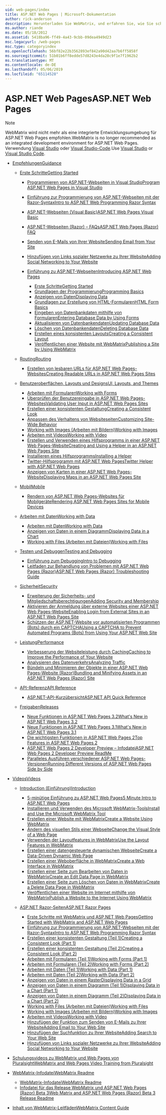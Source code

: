 ```yaml
---
uid: web-pages/index
title: ASP.NET Web Pages | Microsoft-Dokumentation
author: rick-anderson
description: Herunterladen Sie WebMatrix, und erfahren Sie, wie Sie schnell zu Webseiten in eine einfache Möglichkeit zum Kombinieren von Servercode mit HTML erstellen.
ms.author: riande
ms.date: 05/18/2012
ms.assetid: 5418ba96-ff49-4a43-9cbb-09dea4949d23
msc.legacyurl: /web-pages
msc.type: categoryindex
ms.openlocfilehash: 56bf82e22b3562893ef842a90d42aa7b6ff5858f
ms.sourcegitcommit: 51b01b6ff8edde57d8243e4da28c9f1e7f1962b2
ms.translationtype: MT
ms.contentlocale: de-DE
ms.lasthandoff: 05/06/2019
ms.locfileid: "65114528"
---
```

# <a name="aspnet-web-pages"></a><span data-ttu-id="42e15-103">ASP.NET Web Pages</span><span class="sxs-lookup"><span data-stu-id="42e15-103">ASP.NET Web Pages</span></span>

> [!NOTE] 
> <span data-ttu-id="42e15-104">WebMatrix wird nicht mehr als eine integrierte Entwicklungsumgebung für ASP.NET Web Pages empfohlen.</span><span class="sxs-lookup"><span data-stu-id="42e15-104">WebMatrix is no longer recommended as an integrated development environment for ASP.NET Web Pages.</span></span> <span data-ttu-id="42e15-105">Verwendung [Visual Studio](xref:aspnet/web-pages/overview/getting-started/program-asp-net-web-pages-in-visual-studio) oder [Visual Studio-Code](https://code.visualstudio.com/).</span><span class="sxs-lookup"><span data-stu-id="42e15-105">Use [Visual Studio](xref:aspnet/web-pages/overview/getting-started/program-asp-net-web-pages-in-visual-studio) or [Visual Studio Code](https://code.visualstudio.com/).</span></span>

- [<span data-ttu-id="42e15-106">Empfehlungen</span><span class="sxs-lookup"><span data-stu-id="42e15-106">Guidance</span></span>](overview/index.md)

    - [<span data-ttu-id="42e15-107">Erste Schritte</span><span class="sxs-lookup"><span data-stu-id="42e15-107">Getting Started</span></span>](overview/getting-started/index.md)

        - [<span data-ttu-id="42e15-108">Programmieren von ASP.NET-Webseiten in Visual Studio</span><span class="sxs-lookup"><span data-stu-id="42e15-108">Program ASP.NET Web Pages in Visual Studio</span></span>](overview/getting-started/program-asp-net-web-pages-in-visual-studio.md)
        - [<span data-ttu-id="42e15-109">Einführung zur Programmierung von ASP.NET-Webseiten mit der Razor-Syntax</span><span class="sxs-lookup"><span data-stu-id="42e15-109">Intro to ASP.NET Web Programming Razor Syntax</span></span>](overview/getting-started/introducing-razor-syntax-c.md)
        - [<span data-ttu-id="42e15-110">ASP.NET-Webseiten (Visual Basic)</span><span class="sxs-lookup"><span data-stu-id="42e15-110">ASP.NET Web Pages Visual Basic</span></span>](overview/getting-started/introducing-razor-syntax-vb.md)
        - [<span data-ttu-id="42e15-111">ASP.NET-Webseiten (Razor) – FAQs</span><span class="sxs-lookup"><span data-stu-id="42e15-111">ASP.NET Web Pages (Razor) FAQ</span></span>](overview/getting-started/aspnet-web-pages-razor-faq.md)
        - [<span data-ttu-id="42e15-112">Senden von E-Mails von Ihrer Website</span><span class="sxs-lookup"><span data-stu-id="42e15-112">Sending Email from Your Site</span></span>](overview/getting-started/11-adding-email-to-your-web-site.md)
        - [<span data-ttu-id="42e15-113">Hinzufügen von Links sozialer Netzwerke zu Ihrer Website</span><span class="sxs-lookup"><span data-stu-id="42e15-113">Adding Social Networking to Your Website</span></span>](overview/getting-started/13-adding-social-networking-to-your-web-site.md)
        - [<span data-ttu-id="42e15-114">Einführung zu ASP.NET-Webseiten</span><span class="sxs-lookup"><span data-stu-id="42e15-114">Introducing ASP.NET Web Pages</span></span>](overview/getting-started/introducing-aspnet-web-pages-2/index.md)

            - [<span data-ttu-id="42e15-115">Erste Schritte</span><span class="sxs-lookup"><span data-stu-id="42e15-115">Getting Started</span></span>](overview/getting-started/introducing-aspnet-web-pages-2/getting-started.md)
            - [<span data-ttu-id="42e15-116">Grundlagen der Programmierung</span><span class="sxs-lookup"><span data-stu-id="42e15-116">Programming Basics</span></span>](overview/getting-started/introducing-aspnet-web-pages-2/intro-to-web-pages-programming.md)
            - [<span data-ttu-id="42e15-117">Anzeigen von Daten</span><span class="sxs-lookup"><span data-stu-id="42e15-117">Displaying Data</span></span>](overview/getting-started/introducing-aspnet-web-pages-2/displaying-data.md)
            - [<span data-ttu-id="42e15-118">Grundlagen zur Erstellung von HTML-Formularen</span><span class="sxs-lookup"><span data-stu-id="42e15-118">HTML Form Basics</span></span>](overview/getting-started/introducing-aspnet-web-pages-2/form-basics.md)
            - [<span data-ttu-id="42e15-119">Eingeben von Datenbankdaten mithilfe von Formularen</span><span class="sxs-lookup"><span data-stu-id="42e15-119">Entering Database Data by Using Forms</span></span>](overview/getting-started/introducing-aspnet-web-pages-2/entering-data.md)
            - [<span data-ttu-id="42e15-120">Aktualisieren von Datenbankendaten</span><span class="sxs-lookup"><span data-stu-id="42e15-120">Updating Database Data</span></span>](overview/getting-started/introducing-aspnet-web-pages-2/updating-data.md)
            - [<span data-ttu-id="42e15-121">Löschen von Datenbankendaten</span><span class="sxs-lookup"><span data-stu-id="42e15-121">Deleting Database Data</span></span>](overview/getting-started/introducing-aspnet-web-pages-2/deleting-data.md)
            - [<span data-ttu-id="42e15-122">Erstellen eines konsistenten Layouts</span><span class="sxs-lookup"><span data-stu-id="42e15-122">Creating a Consistent Layout</span></span>](overview/getting-started/introducing-aspnet-web-pages-2/layouts.md)
            - [<span data-ttu-id="42e15-123">Veröffentlichen einer Website mit WebMatrix</span><span class="sxs-lookup"><span data-stu-id="42e15-123">Publishing a Site by Using WebMatrix</span></span>](overview/getting-started/introducing-aspnet-web-pages-2/publishing.md)
    - [<span data-ttu-id="42e15-124">Routing</span><span class="sxs-lookup"><span data-stu-id="42e15-124">Routing</span></span>](overview/routing/index.md)

        - [<span data-ttu-id="42e15-125">Erstellen von lesbaren URLs für ASP.NET Web Pages-Websites</span><span class="sxs-lookup"><span data-stu-id="42e15-125">Creating Readable URLs in ASP.NET Web Pages Sites</span></span>](overview/routing/creating-readable-urls-in-aspnet-web-pages-sites.md)
    - [<span data-ttu-id="42e15-126">Benutzeroberflächen, Layouts und Designs</span><span class="sxs-lookup"><span data-stu-id="42e15-126">UI, Layouts, and Themes</span></span>](overview/ui-layouts-and-themes/index.md)

        - [<span data-ttu-id="42e15-127">Arbeiten mit Formularen</span><span class="sxs-lookup"><span data-stu-id="42e15-127">Working with Forms</span></span>](overview/ui-layouts-and-themes/4-working-with-forms.md)
        - [<span data-ttu-id="42e15-128">Überprüfen der Benutzereingabe in ASP.NET Web Pages-Websites</span><span class="sxs-lookup"><span data-stu-id="42e15-128">Validating User Input in ASP.NET Web Pages Sites</span></span>](overview/ui-layouts-and-themes/validating-user-input-in-aspnet-web-pages-sites.md)
        - [<span data-ttu-id="42e15-129">Erstellen einer konsistenten Gestaltung</span><span class="sxs-lookup"><span data-stu-id="42e15-129">Creating a Consistent Look</span></span>](overview/ui-layouts-and-themes/3-creating-a-consistent-look.md)
        - [<span data-ttu-id="42e15-130">Anpassen des Verhaltens von Websiteseiten</span><span class="sxs-lookup"><span data-stu-id="42e15-130">Customizing Site-Wide Behavior</span></span>](overview/ui-layouts-and-themes/18-customizing-site-wide-behavior.md)
        - [<span data-ttu-id="42e15-131">Working with Images (Arbeiten mit Bildern)</span><span class="sxs-lookup"><span data-stu-id="42e15-131">Working with Images</span></span>](overview/ui-layouts-and-themes/9-working-with-images.md)
        - [<span data-ttu-id="42e15-132">Arbeiten mit Videos</span><span class="sxs-lookup"><span data-stu-id="42e15-132">Working with Video</span></span>](overview/ui-layouts-and-themes/10-working-with-video.md)
        - [<span data-ttu-id="42e15-133">Erstellen und Verwenden eines Hilfsprogramms in einer ASP.NET Web Pages-Website</span><span class="sxs-lookup"><span data-stu-id="42e15-133">Creating and Using a Helper in an ASP.NET Web Pages Site</span></span>](overview/ui-layouts-and-themes/creating-and-using-a-helper-in-an-aspnet-web-pages-site.md)
        - [<span data-ttu-id="42e15-134">Installieren eines Hilfsprogramms</span><span class="sxs-lookup"><span data-stu-id="42e15-134">Installing a Helper</span></span>](overview/ui-layouts-and-themes/installing-helpers.md)
        - [<span data-ttu-id="42e15-135">Twitter-Hilfsprogramm mit ASP.NET Web Pages</span><span class="sxs-lookup"><span data-stu-id="42e15-135">Twitter Helper with ASP.NET Web Pages</span></span>](overview/ui-layouts-and-themes/twitter-helper.md)
        - [<span data-ttu-id="42e15-136">Anzeigen von Karten in einer ASP.NET Web Pages-Website</span><span class="sxs-lookup"><span data-stu-id="42e15-136">Displaying Maps in an ASP.NET Web Pages Site</span></span>](overview/ui-layouts-and-themes/displaying-maps-in-an-aspnet-web-pages-site.md)
    - [<span data-ttu-id="42e15-137">Mobil</span><span class="sxs-lookup"><span data-stu-id="42e15-137">Mobile</span></span>](overview/mobile/index.md)

        - [<span data-ttu-id="42e15-138">Rendern von ASP.NET Web Pages-Websites für Mobilgeräte</span><span class="sxs-lookup"><span data-stu-id="42e15-138">Rendering ASP.NET Web Pages Sites for Mobile Devices</span></span>](overview/mobile/rendering-aspnet-web-pages-sites-for-mobile-devices.md)
    - [<span data-ttu-id="42e15-139">Arbeiten mit Daten</span><span class="sxs-lookup"><span data-stu-id="42e15-139">Working with Data</span></span>](overview/data/index.md)

        - [<span data-ttu-id="42e15-140">Arbeiten mit Daten</span><span class="sxs-lookup"><span data-stu-id="42e15-140">Working with Data</span></span>](overview/data/5-working-with-data.md)
        - [<span data-ttu-id="42e15-141">Anzeigen von Daten in einem Diagramm</span><span class="sxs-lookup"><span data-stu-id="42e15-141">Displaying Data in a Chart</span></span>](overview/data/7-displaying-data-in-a-chart.md)
        - [<span data-ttu-id="42e15-142">Working with Files (Arbeiten mit Dateien)</span><span class="sxs-lookup"><span data-stu-id="42e15-142">Working with Files</span></span>](overview/data/working-with-files.md)
    - [<span data-ttu-id="42e15-143">Testen und Debuggen</span><span class="sxs-lookup"><span data-stu-id="42e15-143">Testing and Debugging</span></span>](overview/testing-and-debugging/index.md)

        - [<span data-ttu-id="42e15-144">Einführung zum Debugging</span><span class="sxs-lookup"><span data-stu-id="42e15-144">Intro to Debugging</span></span>](overview/testing-and-debugging/introduction-to-debugging.md)
        - [<span data-ttu-id="42e15-145">Leitfaden zur Behandlung von Problemen mit ASP.NET Web Pages (Razor)</span><span class="sxs-lookup"><span data-stu-id="42e15-145">ASP.NET Web Pages (Razor) Troubleshooting Guide</span></span>](overview/testing-and-debugging/aspnet-web-pages-razor-troubleshooting-guide.md)
    - [<span data-ttu-id="42e15-146">Sicherheit</span><span class="sxs-lookup"><span data-stu-id="42e15-146">Security</span></span>](overview/security/index.md)

        - [<span data-ttu-id="42e15-147">Erweiterung der Sicherheits- und Mitgliedschaftsberechtigungen</span><span class="sxs-lookup"><span data-stu-id="42e15-147">Adding Security and Membership</span></span>](overview/security/16-adding-security-and-membership.md)
        - [<span data-ttu-id="42e15-148">Aktivieren der Anmeldung über externe Websites einer ASP.NET Web Pages-Website</span><span class="sxs-lookup"><span data-stu-id="42e15-148">Enabling Login from External Sites in an ASP.NET Web Pages Site</span></span>](overview/security/enabling-login-from-external-sites-in-an-aspnet-web-pages-site.md)
        - [<span data-ttu-id="42e15-149">Schützen der ASP.NET-Website vor automatisierten Programmen (Bots) durch ein CAPTCHA</span><span class="sxs-lookup"><span data-stu-id="42e15-149">Using a CAPTCHA to Prevent Automated Programs (Bots) from Using Your ASP.NET Web Site</span></span>](overview/security/using-a-catpcha-to-prevent-automated-programs-bots-from-using-your-aspnet-web-site.md)
    - [<span data-ttu-id="42e15-150">Leistung</span><span class="sxs-lookup"><span data-stu-id="42e15-150">Performance</span></span>](overview/performance-and-traffic/index.md)

        - [<span data-ttu-id="42e15-151">Verbesserung der Websiteleistung durch Caching</span><span class="sxs-lookup"><span data-stu-id="42e15-151">Caching to Improve the Performance of Your Website</span></span>](overview/performance-and-traffic/15-caching-to-improve-the-performance-of-your-website.md)
        - [<span data-ttu-id="42e15-152">Analysieren des Datenverkehrs</span><span class="sxs-lookup"><span data-stu-id="42e15-152">Analyzing Traffic</span></span>](overview/performance-and-traffic/14-analyzing-traffic.md)
        - [<span data-ttu-id="42e15-153">Bündeln und Minimieren der Objekte in einer ASP.NET Web Pages-Website (Razor)</span><span class="sxs-lookup"><span data-stu-id="42e15-153">Bundling and Minifying Assets in an ASP.NET Web Pages (Razor) Site</span></span>](overview/performance-and-traffic/bundling-and-minifying-assets-in-an-aspnet-web-pages-razor-site.md)
    - [<span data-ttu-id="42e15-154">API-Referenz</span><span class="sxs-lookup"><span data-stu-id="42e15-154">API Reference</span></span>](overview/api-reference/index.md)

        - [<span data-ttu-id="42e15-155">ASP.NET-API-Kurzübersicht</span><span class="sxs-lookup"><span data-stu-id="42e15-155">ASP.NET API Quick Reference</span></span>](overview/api-reference/asp-net-web-pages-api-reference.md)
    - [<span data-ttu-id="42e15-156">Freigaben</span><span class="sxs-lookup"><span data-stu-id="42e15-156">Releases</span></span>](overview/releases/index.md)

        - [<span data-ttu-id="42e15-157">Neue Funktionen in ASP.NET Web Pages 3.2</span><span class="sxs-lookup"><span data-stu-id="42e15-157">What's New in ASP.NET Web Pages 3.2</span></span>](overview/releases/whats-new-in-aspnet-web-pages-32.md)
        - [<span data-ttu-id="42e15-158">Neue Funktionen in ASP.NET Web Pages 3.1</span><span class="sxs-lookup"><span data-stu-id="42e15-158">What's New in ASP.NET Web Pages 3.1</span></span>](overview/releases/whats-new-aspnet-web-pages-31.md)
        - [<span data-ttu-id="42e15-159">Die wichtigsten Funktionen in ASP.NET Web Pages 2</span><span class="sxs-lookup"><span data-stu-id="42e15-159">Top Features in ASP.NET Web Pages 2</span></span>](overview/releases/top-features-in-web-pages-2.md)
        - [<span data-ttu-id="42e15-160">ASP.NET Web Pages 2 Developer Preview – Infodatei</span><span class="sxs-lookup"><span data-stu-id="42e15-160">ASP.NET Web Pages 2 Developer Preview ReadMe</span></span>](overview/releases/aspnet-web-pages-2-developer-preview-readme.md)
        - [<span data-ttu-id="42e15-161">Paralleles Ausführen verschiedener ASP.NET Web Pages-Versionen</span><span class="sxs-lookup"><span data-stu-id="42e15-161">Running Different Versions of ASP.NET Web Pages Side by Side</span></span>](overview/releases/running-v1-and-v2-sites-side-by-side.md)
- [<span data-ttu-id="42e15-162">Videos</span><span class="sxs-lookup"><span data-stu-id="42e15-162">Videos</span></span>](videos/index.md)

    - [<span data-ttu-id="42e15-163">Introduction (Einführung)</span><span class="sxs-lookup"><span data-stu-id="42e15-163">Introduction</span></span>](videos/introduction/index.md)

        - [<span data-ttu-id="42e15-164">5-minütige Einführung zu ASP.NET Web Pages</span><span class="sxs-lookup"><span data-stu-id="42e15-164">5 Minute Intro to ASP.NET Web Pages</span></span>](videos/introduction/5-minute-introduction-to-aspnet-web-pages.md)
        - [<span data-ttu-id="42e15-165">Installieren und Verwenden des Microsoft WebMatrix-Tools</span><span class="sxs-lookup"><span data-stu-id="42e15-165">Install and Use the Microsoft WebMatrix Tool</span></span>](videos/introduction/install-and-use-the-microsoft-webmatrix-tool.md)
        - [<span data-ttu-id="42e15-166">Erstellen einer Website mit WebMatrix</span><span class="sxs-lookup"><span data-stu-id="42e15-166">Create a Website Using WebMatrix</span></span>](videos/introduction/create-a-website-using-webmatrix.md)
        - [<span data-ttu-id="42e15-167">Ändern des visuellen Stils einer Webseite</span><span class="sxs-lookup"><span data-stu-id="42e15-167">Change the Visual Style of a Web Page</span></span>](videos/introduction/change-the-visual-style-of-a-web-page.md)
        - [<span data-ttu-id="42e15-168">Verwenden der Layoutfeatures in WebMatrix</span><span class="sxs-lookup"><span data-stu-id="42e15-168">Use the Layout Features in WebMatrix</span></span>](videos/introduction/use-the-layout-features-in-webmatrix.md)
        - [<span data-ttu-id="42e15-169">Erstellen einer datengesteuerte dynamischen Webseite</span><span class="sxs-lookup"><span data-stu-id="42e15-169">Create a Data-Driven Dynamic Web Page</span></span>](videos/introduction/create-a-data-driven-dynamic-web-page.md)
        - [<span data-ttu-id="42e15-170">Erstellen einer Weboberfläche in WebMatrix</span><span class="sxs-lookup"><span data-stu-id="42e15-170">Create a Web Interface in WebMatrix</span></span>](videos/introduction/create-a-web-interface-in-webmatrix.md)
        - [<span data-ttu-id="42e15-171">Erstellen einer Seite zum Bearbeiten von Daten in WebMatrix</span><span class="sxs-lookup"><span data-stu-id="42e15-171">Create an Edit Data Page in WebMatrix</span></span>](videos/introduction/create-an-edit-data-page-in-webmatrix.md)
        - [<span data-ttu-id="42e15-172">Erstellen einer Seite zum Löschen von Daten in WebMatrix</span><span class="sxs-lookup"><span data-stu-id="42e15-172">Create a Delete Data Page in WebMatrix</span></span>](videos/introduction/create-a-delete-data-page-in-webmatrix.md)
        - [<span data-ttu-id="42e15-173">Veröffentlichen einer Website im Internet mithilfe von WebMatrix</span><span class="sxs-lookup"><span data-stu-id="42e15-173">Publish a Website to the Internet Using WebMatrix</span></span>](videos/introduction/publish-a-website-to-the-internet-using-webmatrix.md)
    - [<span data-ttu-id="42e15-174">ASP.NET Razor-Seiten</span><span class="sxs-lookup"><span data-stu-id="42e15-174">ASP.NET Razor Pages</span></span>](videos/aspnet-razor-pages/index.md)

        - [<span data-ttu-id="42e15-175">Erste Schritte mit WebMatrix und ASP.NET Web Pages</span><span class="sxs-lookup"><span data-stu-id="42e15-175">Getting Started with WebMatrix and ASP.NET Web Pages</span></span>](videos/aspnet-razor-pages/getting-started-with-webmatrix-and-aspnet-web-pages.md)
        - [<span data-ttu-id="42e15-176">Einführung zur Programmierung von ASP.NET-Webseiten mit der Razor-Syntax</span><span class="sxs-lookup"><span data-stu-id="42e15-176">Intro to ASP.NET Web Programming Razor Syntax</span></span>](videos/aspnet-razor-pages/introduction-to-aspnet-web-programming-using-the-razor-syntax.md)
        - [<span data-ttu-id="42e15-177">Erstellen einer konsistenten Gestaltung (Teil 1)</span><span class="sxs-lookup"><span data-stu-id="42e15-177">Creating a Consistent Look (Part 1)</span></span>](videos/aspnet-razor-pages/creating-a-consistent-look-part-1.md)
        - [<span data-ttu-id="42e15-178">Erstellen einer konsistenten Gestaltung (Teil 2)</span><span class="sxs-lookup"><span data-stu-id="42e15-178">Creating a Consistent Look (Part 2)</span></span>](videos/aspnet-razor-pages/creating-a-consistent-look-part-2.md)
        - [<span data-ttu-id="42e15-179">Arbeiten mit Formularen (Teil 1)</span><span class="sxs-lookup"><span data-stu-id="42e15-179">Working with Forms (Part 1)</span></span>](videos/aspnet-razor-pages/working-with-forms-part-1.md)
        - [<span data-ttu-id="42e15-180">Arbeiten mit Formularen (Teil 2)</span><span class="sxs-lookup"><span data-stu-id="42e15-180">Working with Forms (Part 2)</span></span>](videos/aspnet-razor-pages/working-with-forms-part-2.md)
        - [<span data-ttu-id="42e15-181">Arbeiten mit Daten (Teil 1)</span><span class="sxs-lookup"><span data-stu-id="42e15-181">Working with Data (Part 1)</span></span>](videos/aspnet-razor-pages/working-with-data-part-1.md)
        - [<span data-ttu-id="42e15-182">Arbeiten mit Daten (Teil 2)</span><span class="sxs-lookup"><span data-stu-id="42e15-182">Working with Data (Part 2)</span></span>](videos/aspnet-razor-pages/working-with-data-part-2.md)
        - [<span data-ttu-id="42e15-183">Anzeigen von Daten in einem Raster</span><span class="sxs-lookup"><span data-stu-id="42e15-183">Displaying Data in a Grid</span></span>](videos/aspnet-razor-pages/displaying-data-in-a-grid.md)
        - [<span data-ttu-id="42e15-184">Anzeigen von Daten in einem Diagramm (Teil 1)</span><span class="sxs-lookup"><span data-stu-id="42e15-184">Displaying Data in a Chart (Part 1)</span></span>](videos/aspnet-razor-pages/displaying-data-in-a-chart-part-1.md)
        - [<span data-ttu-id="42e15-185">Anzeigen von Daten in einem Diagramm (Teil 2)</span><span class="sxs-lookup"><span data-stu-id="42e15-185">Displaying Data in a Chart (Part 2)</span></span>](videos/aspnet-razor-pages/displaying-data-in-a-chart-part-2.md)
        - [<span data-ttu-id="42e15-186">Working with Files (Arbeiten mit Dateien)</span><span class="sxs-lookup"><span data-stu-id="42e15-186">Working with Files</span></span>](videos/aspnet-razor-pages/working-with-files.md)
        - [<span data-ttu-id="42e15-187">Working with Images (Arbeiten mit Bildern)</span><span class="sxs-lookup"><span data-stu-id="42e15-187">Working with Images</span></span>](videos/aspnet-razor-pages/working-with-images.md)
        - [<span data-ttu-id="42e15-188">Arbeiten mit Videos</span><span class="sxs-lookup"><span data-stu-id="42e15-188">Working with Video</span></span>](videos/aspnet-razor-pages/working-with-video.md)
        - [<span data-ttu-id="42e15-189">Hinzufügen der Funktion zum Senden von E-Mails zu Ihrer Website</span><span class="sxs-lookup"><span data-stu-id="42e15-189">Adding Email to Your Web Site</span></span>](videos/aspnet-razor-pages/adding-email-to-your-web-site.md)
        - [<span data-ttu-id="42e15-190">Hinzufügen der Suchfunktion zu Ihrer Website</span><span class="sxs-lookup"><span data-stu-id="42e15-190">Adding Search to Your Web Site</span></span>](videos/aspnet-razor-pages/adding-search-to-your-web-site.md)
        - [<span data-ttu-id="42e15-191">Hinzufügen von Links sozialer Netzwerke zu Ihrer Website</span><span class="sxs-lookup"><span data-stu-id="42e15-191">Adding Social Networking to Your Website</span></span>](videos/aspnet-razor-pages/adding-social-networking-to-your-website.md)
- [<span data-ttu-id="42e15-192">Schulungsvideos zu WebMatrix und Web Pages von Pluralsight</span><span class="sxs-lookup"><span data-stu-id="42e15-192">WebMatrix and Web Pages Video Training from Pluralsight</span></span>](pluralsight.md)
- [<span data-ttu-id="42e15-193">WebMatrix-Infodatei</span><span class="sxs-lookup"><span data-stu-id="42e15-193">WebMatrix Readme</span></span>](readme/index.md)

    - [<span data-ttu-id="42e15-194">WebMatrix-Infodatei</span><span class="sxs-lookup"><span data-stu-id="42e15-194">WebMatrix Readme</span></span>](readme/overview.md)
    - [<span data-ttu-id="42e15-195">Infodatei für das Release WebMatrix und ASP.NET Web Pages (Razor) Beta 3</span><span class="sxs-lookup"><span data-stu-id="42e15-195">Web Matrix and ASP.NET Web Pages (Razor) Beta 3 Release Readme</span></span>](readme/beta3.md)
- [<span data-ttu-id="42e15-196">Inhalt von WebMatrix-Leitfäden</span><span class="sxs-lookup"><span data-stu-id="42e15-196">WebMatrix Content Guide</span></span>](content-guide.md)
